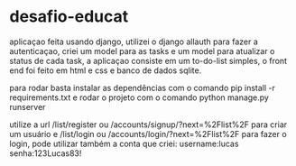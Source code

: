 # desafio-educat

aplicaçao feita usando django, utilizei o django allauth para fazer a autenticaçao, criei um model para as tasks e um model para atualizar o status de cada task, a aplicaçao consiste em um to-do-list simples, o front end foi feito em html e css e banco de dados sqlite.

para rodar basta instalar as dependências com o comando pip install -r requirements.txt e rodar o projeto com o comando python manage.py runserver

utilize a url /list/register ou /accounts/signup/?next=%2Flist%2F para criar um usuário e /list/login ou /accounts/login/?next=%2Flist%2F para fazer o login, pode utilizar também a conta que criei: username:lucas senha:123Lucas83!
